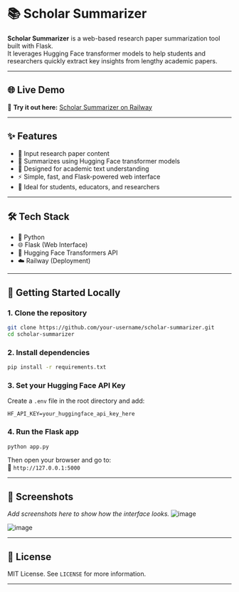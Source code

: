 # 📚 Scholar Summarizer

**Scholar Summarizer** is a web-based research paper summarization tool built with Flask.  
It leverages Hugging Face transformer models to help students and researchers quickly extract key insights from lengthy academic papers.

---

## 🌐 Live Demo

🔗 **Try it out here:** [Scholar Summarizer on Railway](https://web-production-31d3.up.railway.app/)

---

## ✨ Features

- 📄 Input research paper content
- 🤖 Summarizes using Hugging Face transformer models
- 🧠 Designed for academic text understanding
- ⚡ Simple, fast, and Flask-powered web interface
- 🧾 Ideal for students, educators, and researchers

---

## 🛠 Tech Stack

- 🐍 Python
- 🌐 Flask (Web Interface)
- 🤗 Hugging Face Transformers API
- ☁️ Railway (Deployment)

---

## 🚀 Getting Started Locally

### 1. Clone the repository

```bash
git clone https://github.com/your-username/scholar-summarizer.git
cd scholar-summarizer
```

### 2. Install dependencies

```bash
pip install -r requirements.txt
```

### 3. Set your Hugging Face API Key

Create a `.env` file in the root directory and add:

```
HF_API_KEY=your_huggingface_api_key_here
```

### 4. Run the Flask app

```bash
python app.py
```

Then open your browser and go to:  
📍 `http://127.0.0.1:5000`

---

## 📸 Screenshots

_Add screenshots here to show how the interface looks._
![image](https://github.com/user-attachments/assets/31553846-126d-4486-a838-6b9bf8bec279)

![image](https://github.com/user-attachments/assets/560e857b-b1ad-446d-8720-028efb35d430)


---

## 📄 License

MIT License. See `LICENSE` for more information.

---
